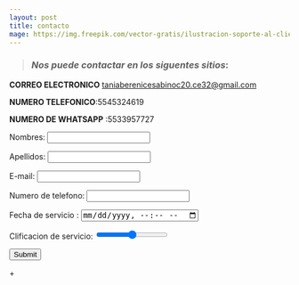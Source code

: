 ```yaml
--- 
layout: post
title: contacto
mage: https://img.freepik.com/vector-gratis/ilustracion-soporte-al-cliente-plano-organico_23-2148899174.jpg?size=626&ext=jpg&ga=GA1.2.1306725374.1649290375
---
```


> ### _Nos puede contactar en los siguentes  sitios_:

**CORREO ELECTRONICO** taniaberenicesabinoc20.ce32@gmail.com

**NUMERO TELEFONICO**:5545324619

**NUMERO DE WHATSAPP** :5533957727

<form action="https://formspree.io/f/xyyodwbr" method="post">
Nombres: <input type="text" name="nombres"><br>
  
Apellidos: <input type="text" name="apellidos"><br>
  
E-mail: <input type="text" name="email"><br>
  
Numero de telefono: <input type="tel">
  
Fecha de servicio : <input type="datetime-local">
  
Clificacion de servicio: <input type="range">
  
<input type="submit">
</form> +


